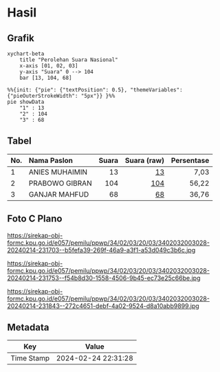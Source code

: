 # Hasil

## Grafik

```mermaid
xychart-beta
    title "Perolehan Suara Nasional"
    x-axis [01, 02, 03]
    y-axis "Suara" 0 --> 104
    bar [13, 104, 68]
```

```mermaid
%%{init: {"pie": {"textPosition": 0.5}, "themeVariables": {"pieOuterStrokeWidth": "5px"}} }%%
pie showData
    "1" : 13
    "2" : 104
    "3" : 68
```

## Tabel

| No. | Nama Paslon    | Suara | Suara (raw) | Persentase |
|:--- |:-------------- | -----:| -----------:| ----------:|
| 1   | ANIES MUHAIMIN | 13    | [13][p-1]   | 7,03       |
| 2   | PRABOWO GIBRAN | 104   | [104][p-2]  | 56,22      |
| 3   | GANJAR MAHFUD  | 68    | [68][p-3]   | 36,76      |


[p-1]: https://github.com/gigit-pemilu/pemilu-2024/blob/main/pilpres/hitung-suara/sub/34-di-yogyakarta/sub/02-bantul/sub/03-kretek/sub/2003-donotirto/sub/028-tps/sub/paslon-1.txt
[p-2]: https://github.com/gigit-pemilu/pemilu-2024/blob/main/pilpres/hitung-suara/sub/34-di-yogyakarta/sub/02-bantul/sub/03-kretek/sub/2003-donotirto/sub/028-tps/sub/paslon-2.txt
[p-3]: https://github.com/gigit-pemilu/pemilu-2024/blob/main/pilpres/hitung-suara/sub/34-di-yogyakarta/sub/02-bantul/sub/03-kretek/sub/2003-donotirto/sub/028-tps/sub/paslon-3.txt

## Foto C Plano

https://sirekap-obj-formc.kpu.go.id/e057/pemilu/ppwp/34/02/03/20/03/3402032003028-20240214-231703--b5fefa39-269f-46a9-a3f1-a53d049c3b6c.jpg

https://sirekap-obj-formc.kpu.go.id/e057/pemilu/ppwp/34/02/03/20/03/3402032003028-20240214-231753--f54b8d30-1558-4506-9b45-ec73e25c66be.jpg

https://sirekap-obj-formc.kpu.go.id/e057/pemilu/ppwp/34/02/03/20/03/3402032003028-20240214-231843--272c4651-debf-4a02-9524-d8a10abb9899.jpg


## Metadata

| Key        | Value               |
| ---------- | ------------------- |
| Time Stamp | 2024-02-24 22:31:28 |



